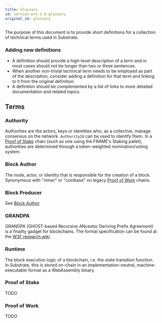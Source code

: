 ```yaml
---
title: Glossary
id: version-pre-2.0-glossary
original_id: glossary
---
```


The purpose of this document is to provide short definitions for a collection of technical terms used in Substrate.

### Adding new definitions

* A definition should provide a high-level description of a term and in most cases should not be longer than two or three sentences.
* When another non-trivial technical term needs to be employed as part of the description, consider adding a definition for that term and linking to it from the original definition.
* A definition should be complemented by a list of links to more detailed documentation and related topics.

## Terms

### Authority

Authorities are the actors, keys or identities who, as a collective, manage consensus on the network. `AuthorityId` can be used to identify them. In a [Proof of Stake](#proof-of-stake) chain (such as one using the FRAME's Staking pallet), authorities are determined through a token-weighted nomination/voting system.

### Block Author

The node, actor, or identity that is responsible for the creation of a block. Synonymous with "miner" or "coinbase" on legacy [Proof of Work](#proof-of-work) chains.

### Block Producer

See [Block Author](#block-author)

### GRANDPA

GRANDPA (GHOST-based Recursive ANcestor Deriving Prefix Agreement) is a finality gadget for blockchains. The formal specification can be found at the [W3F research wiki](https://research.web3.foundation/en/latest/polkadot/GRANDPA/).

### Runtime

The block execution logic of a blockchain, i.e. the state transition function. In Substrate, this is stored on-chain in an implementation-neutral, machine-executable format as a WebAssembly binary.

### Proof of Stake

TODO

### Proof of Work

TODO

